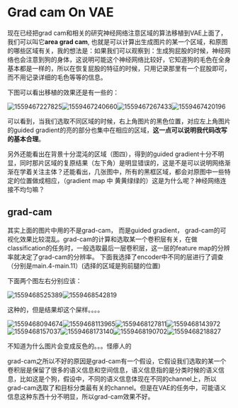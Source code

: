 # Grad cam On VAE

现在已经把grad cam和相关的研究神经网络注意区域的算法移植到VAE上面了，我们可以叫它**area grad cam**, 也就是可以计算出生成图片的某一个区域，和原图的哪些区域有关，我的想法是：如果我们可以观察到：生成狗屁股的时候，神经网络也会注意到狗的身体，这说明可能这个神经网络比较好，它知道狗的毛色在全身基本都是一样的，所以在恢复屁股的特征的时候，只用记录那里有一个屁股即可，而不用记录详细的毛色等等的信息。

下图可以看出移植的效果还是有一些的：

![1559467227825](D:\yangcy\UNVjunior\CS385\PROJ2\CS385ML\explanation\docs\pics\1559467227825.png)![1559467240660](D:\yangcy\UNVjunior\CS385\PROJ2\CS385ML\explanation\docs\pics\1559467240660.png)![1559467267433](D:\yangcy\UNVjunior\CS385\PROJ2\CS385ML\explanation\docs\pics\1559467267433.png)![1559467420196](D:\yangcy\UNVjunior\CS385\PROJ2\CS385ML\explanation\docs\pics\1559467420196.png)

可以看到，当我们选取不同区域的时候，右上角图片的黑色位置，对应左上角图片的guided gradient的亮的部分也集中在相应的区域，**这一点可以说明我代码改写的基本合理**。

另外还能看出在背景十分混沌的区域（图四），得到的guided gradient十分不明显，同时那片区域的复原结果（左下角）是明显错误的，这是不是可以说明网络渐渐在学着关注主体？还能看出，几张图中，所有的黑框区域，都会对原图中一些特定的位置做成相应，（gradient map 中 黄黄绿绿的）这是为什么呢？神经网络连接不均匀嘛？



## grad-cam

其实上面的图片中用的不是grad-cam， 而是guided gradient， grad-cam的可视化效果比较混乱。grad-cam的计算和选取某一个卷积层有关，在做classification的任务时，一般选取最后一层卷积层，这一层的feature map的分辨率就决定了grad-cam的分辨率。 下面我选择了encoder中不同的层进行了调查（分别是main.4-main.11）(选择的区域是狗前腿的位置)

下面两个图左右分别应该：

![1559468525389](D:\yangcy\UNVjunior\CS385\PROJ2\CS385ML\explanation\docs\pics\1559468525389.png)![1559468542819](D:\yangcy\UNVjunior\CS385\PROJ2\CS385ML\explanation\docs\pics\1559468542819.png)

这种的，但是结果却这个屎样。。。。

![1559468094674](D:\yangcy\UNVjunior\CS385\PROJ2\CS385ML\explanation\docs\pics\1559468094674.png)![1559468113965](D:\yangcy\UNVjunior\CS385\PROJ2\CS385ML\explanation\docs\pics\1559468113965.png)![1559468127811](D:\yangcy\UNVjunior\CS385\PROJ2\CS385ML\explanation\docs\pics\1559468127811.png)![1559468143972](D:\yangcy\UNVjunior\CS385\PROJ2\CS385ML\explanation\docs\pics\1559468143972.png)![1559468157037](D:\yangcy\UNVjunior\CS385\PROJ2\CS385ML\explanation\docs\pics\1559468157037.png)![1559468173140](D:\yangcy\UNVjunior\CS385\PROJ2\CS385ML\explanation\docs\pics\1559468173140.png)![1559468190702](D:\yangcy\UNVjunior\CS385\PROJ2\CS385ML\explanation\docs\pics\1559468190702.png)![1559468218827](D:\yangcy\UNVjunior\CS385\PROJ2\CS385ML\explanation\docs\pics\1559468218827.png)



不知道为什么图片会变成反色的。。。怪瘆人的

grad-cam之所以不好的原因是grad-cam有一个假设，它假设我们选取的某一个卷积层是保留了很多的语义信息和空间信息，语义信息指的是分类时候的语义信息，比如这是个狗，假设中，不同的语义信息体现在不同的channel上，所以grad-cam选取了和目标分类最有关的channel。但是在VAE的任务中，可能语义信息这种东西十分不明显，所以grad-cam效果不好。



